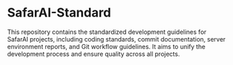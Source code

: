 # SafarAI-Standard
This repository contains the standardized development guidelines for SafarAI projects, including coding standards, commit documentation, server environment reports, and Git workflow guidelines. It aims to unify the development process and ensure quality across all projects.
